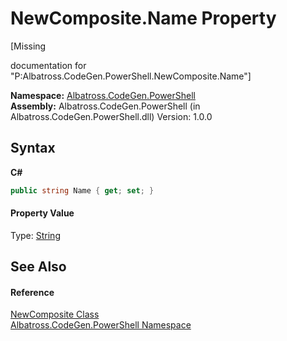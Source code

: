 # NewComposite.Name Property 
 

\[Missing <summary> documentation for "P:Albatross.CodeGen.PowerShell.NewComposite.Name"\]

**Namespace:**&nbsp;<a href="73820E42.md">Albatross.CodeGen.PowerShell</a><br />**Assembly:**&nbsp;Albatross.CodeGen.PowerShell (in Albatross.CodeGen.PowerShell.dll) Version: 1.0.0

## Syntax

**C#**<br />
``` C#
public string Name { get; set; }
```


#### Property Value
Type: <a href="http://msdn2.microsoft.com/en-us/library/s1wwdcbf" target="_blank">String</a>

## See Also


#### Reference
<a href="4F5EA508.md">NewComposite Class</a><br /><a href="73820E42.md">Albatross.CodeGen.PowerShell Namespace</a><br />